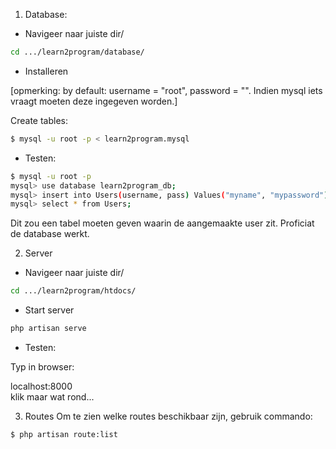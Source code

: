 1. Database:

- Navigeer naar juiste dir/

~~~sh
cd .../learn2program/database/
~~~

- Installeren

[opmerking: by default: username = "root", password = "". Indien mysql iets vraagt moeten deze ingegeven worden.]

Create tables:

~~~sh
$ mysql -u root -p < learn2program.mysql
~~~

- Testen:

~~~sh
$ mysql -u root -p
mysql> use database learn2program_db;
mysql> insert into Users(username, pass) Values("myname", "mypassword");
mysql> select * from Users;
~~~

Dit zou een tabel moeten geven waarin de aangemaakte user zit. Proficiat de database werkt.

2. Server

- Navigeer naar juiste dir/

~~~sh
cd .../learn2program/htdocs/
~~~

- Start server

~~~sh
php artisan serve
~~~

- Testen:

Typ in browser:

localhost:8000  
klik maar wat rond...

3. Routes
Om te zien welke routes beschikbaar zijn, gebruik commando:

~~~sh
$ php artisan route:list
~~~
